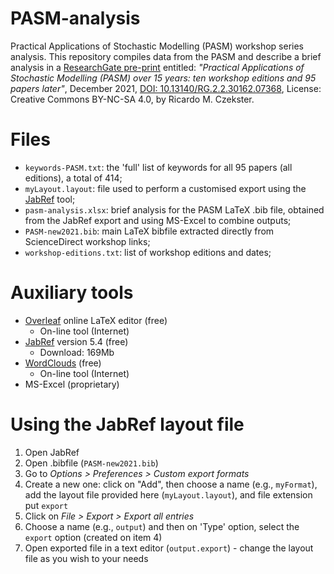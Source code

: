# PASM-analysis
Practical Applications of Stochastic Modelling (PASM) workshop series analysis.
This repository compiles data from the PASM and describe a brief analysis in a [ResearchGate pre-print](https://www.researchgate.net/publication/357279741_Practical_Applications_of_Stochastic_Modelling_PASM_over_15_years_ten_workshop_editions_and_95_papers_later) entitled: _"Practical Applications of Stochastic Modelling (PASM) over 15 years: ten workshop editions and 95 papers later"_, December 2021, [DOI: 10.13140/RG.2.2.30162.07368](http://dx.doi.org/10.13140/RG.2.2.30162.07368), License: Creative Commons BY-NC-SA 4.0, by Ricardo M. Czekster.

# Files
- `keywords-PASM.txt`: the 'full' list of keywords for all 95 papers (all editions), a total of 414;
- `myLayout.layout`: file used to perform a customised export using the [JabRef](https://docs.jabref.org/) tool;
- `pasm-analysis.xlsx`: brief analysis for the PASM LaTeX .bib file, obtained from the JabRef export and using MS-Excel to combine outputs;
- `PASM-new2021.bib`: main LaTeX bibfile extracted directly from ScienceDirect workshop links;
- `workshop-editions.txt`: list of workshop editions and dates;

# Auxiliary tools
- [Overleaf](overleaf.com/) online LaTeX editor (free)
  - On-line tool (Internet)
- [JabRef](https://docs.jabref.org/) version 5.4 (free)
  - Download: 169Mb
- [WordClouds](https://www.wordclouds.co.uk/) (free)
  - On-line tool (Internet)
- MS-Excel (proprietary)

# Using the JabRef layout file
1. Open JabRef 
2. Open .bibfile (`PASM-new2021.bib`)
3. Go to _Options > Preferences > Custom export formats_
4. Create a new one: click on "Add", then choose a name (e.g., `myFormat`), add the layout file provided here (`myLayout.layout`), and file extension put `export`
5. Click on _File > Export > Export all entries_
6. Choose a name (e.g., `output`) and then on 'Type' option, select the `export` option (created on item 4)
7. Open exported file in a text editor (`output.export`) - change the layout file as you wish to your needs

